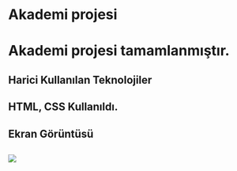 <h1> Akademi projesi <h1>

<p> Akademi projesi tamamlanmıştır. <p>

<h2> Harici Kullanılan Teknolojiler <h2>

HTML, CSS Kullanıldı.

<h2> Ekran Görüntüsü <h2>

![](ekran.gif)
